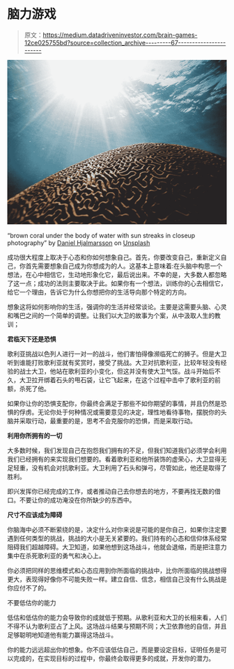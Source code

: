 # 脑力游戏

> 原文：<https://medium.datadriveninvestor.com/brain-games-12ce025755bd?source=collection_archive---------67----------------------->

![](img/79d8bb56b96e4bf3b09af4adfa6096c7.png)

“brown coral under the body of water with sun streaks in closeup photography” by [Daniel Hjalmarsson](https://unsplash.com/@artic_studios?utm_source=medium&utm_medium=referral) on [Unsplash](https://unsplash.com?utm_source=medium&utm_medium=referral)

成功很大程度上取决于心态和你如何想象自己。首先，你要改变自己，重新定义自己，你首先需要想象自己成为你想成为的人。这基本上意味着:在头脑中构思一个想法，在心中相信它，生动地形象化它，最后说出来。不幸的是，大多数人都忽略了这一点；成功的法则主要取决于此。如果你有一个想法，训练你的心去相信它，给它一个理由，告诉它为什么你想把你的生活导向那个特定的方向。

想象这将如何影响你的生活，强调你的生活并经常谈论。主要是这需要头脑、心灵和嘴巴之间的一个简单的调整。让我们以大卫的故事为个案，从中汲取人生的教训；

**君临天下还是恐惧**

歌利亚挑战以色列人进行一对一的战斗，他们害怕得像濒临死亡的狮子。但是大卫听到谁能打败歌利亚就有奖赏时，接受了挑战。大卫对抗歌利亚，比较年轻没有经验的战士大卫，他站在歌利亚的小变化，但这并没有使大卫气馁。战斗开始后不久，大卫拉开绑着石头的甩石袋，让它飞起来，在这个过程中击中了歌利亚的前额，杀死了他。

如果你让你的恐惧支配你，你最终会满足于那些不如你期望的事情，并且仍然是恐惧的俘虏。无论你处于何种情况或需要意见的决定，理性地看待事物，摆脱你的头脑并采取行动，最重要的是，思考不会克服你的恐惧，而是采取行动。

**利用你所拥有的一切**

大多数时候，我们发现自己在抱怨我们拥有的不足，但我们知道我们必须学会利用我们已经拥有的来实现我们想要的。看着歌利亚和他所装饰的虚荣心，大卫显得无足轻重，没有机会对抗歌利亚。大卫利用了石头和弹弓，尽管如此，他还是取得了胜利。

即兴发挥你已经完成的工作，或者推动自己去你想去的地方，不要再找无数的借口。不要让你的成功淹没在你所缺少的东西中。

**尺寸不应该成为障碍**

你脑海中必须不断萦绕的是，决定什么对你来说是可能的是你自己，如果你注定要遇到任何类型的挑战，挑战的大小是无关紧要的。我们持有的心态和信仰体系经常阻碍我们超越障碍。大卫知道，如果他想到这场战斗，他就会退缩，而是把注意力集中在杀死歌利亚的勇气和决心上。

你必须把同样的思维模式和心态应用到你所面临的挑战中，比你所面临的挑战想得更大，表现得好像你不可能失败一样。建立自信、信念，相信自己没有什么挑战是你应付不了的。

不要低估你的能力

低估和低估你的能力会导致你的成就低于预期。从歌利亚和大卫的长相来看，人们不得不认为歌利亚占了上风。这场战斗结果与预期不同；大卫依靠他的自信，并且足够聪明地知道他有能力赢得这场战斗。

你的能力远远超出你的想象。你不应该低估自己，而是要设定目标，证明任务是可以完成的，在实现目标的过程中，你最终会取得更多的成就，开发你的潜力。